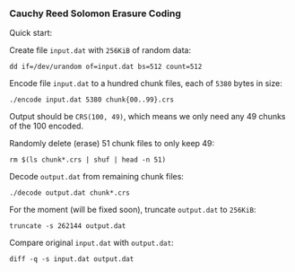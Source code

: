 
### Cauchy Reed Solomon Erasure Coding

Quick start:

Create file ```input.dat``` with ```256KiB``` of random data:

```
dd if=/dev/urandom of=input.dat bs=512 count=512
```

Encode file ```input.dat``` to a hundred chunk files, each of ```5380``` bytes in size:

```
./encode input.dat 5380 chunk{00..99}.crs
```

Output should be ```CRS(100, 49)```, which means we only need any 49 chunks of the 100 encoded.

Randomly delete (erase) 51 chunk files to only keep 49:

```
rm $(ls chunk*.crs | shuf | head -n 51)
```

Decode ```output.dat``` from remaining chunk files:

```
./decode output.dat chunk*.crs
```

For the moment (will be fixed soon), truncate ```output.dat``` to ```256KiB```:

```
truncate -s 262144 output.dat
```

Compare original ```input.dat``` with ```output.dat```:

```
diff -q -s input.dat output.dat
```

